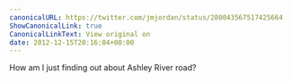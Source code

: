 ```yaml
---
canonicalURL: https://twitter.com/jmjordan/status/280043567517425664
ShowCanonicalLink: true
CanonicalLinkText: View original on
date: 2012-12-15T20:16:04+00:00
---
```

How am I just finding out about Ashley River road?